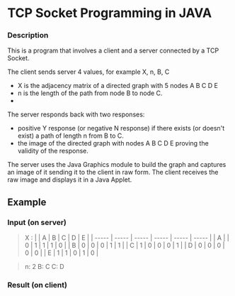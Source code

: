 # TCP Socket Programming in JAVA


### Description
This is a program that involves a client and a server connected by a TCP Socket.

The client sends server 4 values, for example X, n, B, C
- X is the adjacency matrix of a directed graph with 5 nodes A B C D E 
- n is the length of the path from node B to node C.
- 
The server responds back with two responses:
- positive Y response (or negative N response) if there exists (or doesn't exist) a path of length n from B to C.
- the image of the directed graph with nodes A B C D E proving the validity of the response.

The server uses the Java Graphics module to build the graph and captures an image of it sending it to the client in raw form. The client receives the raw image and displays it in a Java Applet.


## Example
### Input (on server)
>  X :
> |   | A | B | C | D | E |
> | ----- | ----- | ----- | ----- | ----- | ----- |
> | A |  | 0 | 1 | 1 | 1 | 0 |
> | B | 0 | 0 | 0 | 1 | 1 |
> | C | 1 | 0 | 0 | 0 | 1 |
> | D | 0 | 0 | 0 | 0 | 0 |
> | E | 1 | 1 | 0 | 1 | 0 |

> n: 2
> B: C
> C: D

### Result (on client)


